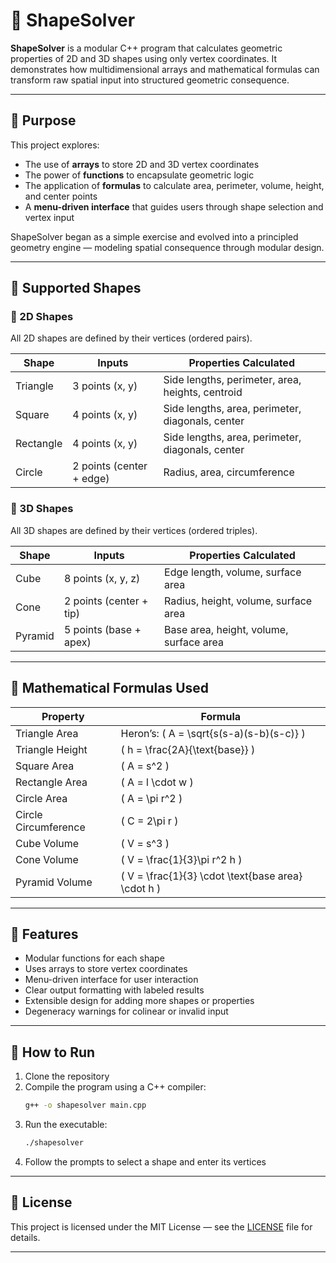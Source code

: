 
# 📐 ShapeSolver

**ShapeSolver** is a modular C++ program that calculates geometric properties of 2D and 3D shapes using only vertex coordinates. It demonstrates how multidimensional arrays and mathematical formulas can transform raw spatial input into structured geometric consequence.

---

## 🎯 Purpose

This project explores:
- The use of **arrays** to store 2D and 3D vertex coordinates
- The power of **functions** to encapsulate geometric logic
- The application of **formulas** to calculate area, perimeter, volume, height, and center points
- A **menu-driven interface** that guides users through shape selection and vertex input

ShapeSolver began as a simple exercise and evolved into a principled geometry engine — modeling spatial consequence through modular design.

---

## 🧱 Supported Shapes

### 🔹 2D Shapes  
All 2D shapes are defined by their vertices (ordered pairs).

| Shape     | Inputs                  | Properties Calculated                          |
|-----------|-------------------------|------------------------------------------------|
| Triangle  | 3 points (x, y)         | Side lengths, perimeter, area, heights, centroid |
| Square    | 4 points (x, y)         | Side lengths, area, perimeter, diagonals, center |
| Rectangle | 4 points (x, y)         | Side lengths, area, perimeter, diagonals, center |
| Circle    | 2 points (center + edge)| Radius, area, circumference                    |

### 🔸 3D Shapes  
All 3D shapes are defined by their vertices (ordered triples).

| Shape     | Inputs                  | Properties Calculated                          |
|-----------|-------------------------|------------------------------------------------|
| Cube      | 8 points (x, y, z)      | Edge length, volume, surface area              |
| Cone      | 2 points (center + tip) | Radius, height, volume, surface area           |
| Pyramid   | 5 points (base + apex)  | Base area, height, volume, surface area        |

---

## 🧮 Mathematical Formulas Used

| Property         | Formula |
|------------------|---------|
| Triangle Area    | Heron’s: \( A = \sqrt{s(s-a)(s-b)(s-c)} \) |
| Triangle Height  | \( h = \frac{2A}{\text{base}} \) |
| Square Area      | \( A = s^2 \) |
| Rectangle Area   | \( A = l \cdot w \) |
| Circle Area      | \( A = \pi r^2 \) |
| Circle Circumference | \( C = 2\pi r \) |
| Cube Volume      | \( V = s^3 \) |
| Cone Volume      | \( V = \frac{1}{3}\pi r^2 h \) |
| Pyramid Volume   | \( V = \frac{1}{3} \cdot \text{base area} \cdot h \) |

---

## 🧩 Features

- Modular functions for each shape
- Uses arrays to store vertex coordinates
- Menu-driven interface for user interaction
- Clear output formatting with labeled results
- Extensible design for adding more shapes or properties
- Degeneracy warnings for colinear or invalid input

---

## 🚀 How to Run

1. Clone the repository
2. Compile the program using a C++ compiler:
   ```bash
   g++ -o shapesolver main.cpp
   ```
3. Run the executable:
   ```bash
   ./shapesolver
   ```
4. Follow the prompts to select a shape and enter its vertices

---

## 🪪 License

This project is licensed under the MIT License — see the [LICENSE](./LICENSE) file for details.

---
